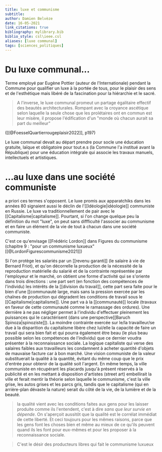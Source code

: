 ```yaml
---
title: luxe et communisme
subtitle:
author: Damien Belvèze
date: 16-05-2021
link_citations: true
bibliography: mylibrary.bib
biblio_style: csl\ieee.csl
aliases: [luxe communal]
tags: [sciences_politiques]
---
```


# Du luxe communal...

Terme employé par Eugène Pottier (auteur de l'Internationale) pendant la Commune pour qualifier un luxe à la portée de tous, pour le plaisir des sens et de l'esthétique mais libéré de la fascination pour la hiérarchie et le sacré. 

> A l'inverse, le luxe communal promeut un partage égalitaire effectif des beautés architecturales. Rompant avec la croyance ascétique selon laquelle la seule chose que les prolétaires ont en commun est leur misère, il propose l'édification d'un "monde où chacun aurait sa part du meilleur"

([[@FoesselQuartierrougeplaisir2022]], p197)

Le luxe communal devait au départ prendre pour socle une éducation gratuite, laïque et obligatoire pour tout.e.s (la Commune l'a institué avant la République) pour une éducation intégrale qui associe les travaux manuels, intellectuels et artistiques.

# ...au luxe dans une société communiste

a priori ces termes s'opposent. Le luxe promis aux apparatchiks dans les années 80 signaient aussi le déclin de l'[[Idéologie|idéologie]] communiste en Russie. 
Le luxe va traditionnellement de pair avec le [[Capitalisme|capitalisme]]. Pourtant, si l'on change quelque peu la définition du mot "luxe", on peut sans diffficulté l'associer au communisme et en faire un élément de la vie de tout à chacun dans une société communiste. 

C'est ce qu'envisage [[Frédéric Lordon]] dans Figures du communisme (chapitre 9 : "pour un communisme luxueux"[[@LordonFigurescommunisme2021]])

Si l'on protège les salariés par un [[revenu garanti]] (le salaire à vie de Bernard Friot), et qu'on décorrelle la production de la nécessité de la reproduction matérielle du salarié et de la contrainte représentée par l'employeur et le marché, on obtient une forme d'activité qui se s'oriente dans trois directions : une part sert (en fonction des compétences de l'individu) les intérêts de la [[division du travail]], cette part sera faite pour le bien d'une [[communauté large, mais sans la pression exercée par les chaînes de production qui dégradent les conditions de travail sous le [[Capitalisme|capitalisme]]. Une part va à la [[communauté]] locale (travaux en faveur de cette communauté comme le ramassage des ordures). Une dernière à ne pas négliger permet à l'individu d'effectuer pleinement les puissances qui le caractérisent (dans une perspective[[Baruch Spinoza|spinoziste]]). La moindre contrainte exercée sur le/la travailleur/se due à la disparition du capitalisme libère chez lui/elle la capacité de faire un travail qui sera bien fait et qui pourra également être beau (le plus beau possible selon les compétences de l'individu) que ce dernier voudra présenter à la reconnaissance sociale.
La logique capitaliste qui verse des salaires faibles aux travailleurs les condamnent à acheter quantité d'objets de mauvaise facture car à bon marché. Une vision communiste de la valeur substituerait la qualité à la quantité, évitant du même coup que le prix d'entrée pour obtenir de la qualité soit l'argent. 
En même temps, la ville communiste en récupérant les placards jusqu'à présent réservés à la publicité et en les mettant à disposition d'artistes (street art) embellirait la ville et ferait mentir la théorie selon laquelle le communisme, c'est la ville grise, les autos grises et les parcs gris, tandis que le capitalisme (qui en arrière-plan dévaste la nature) serait du côté de la vie, de la lumière et de la beauté. 

> la qualité vient avec les conditions faites aux gens pour les laisser produite comme ils l'entendent, c'est à dire *sans que leur survie en dépende*. On s'aperçoit aussitôt que la qualité est le corrélat immédiat de cette liberté. Et ceci toujours pour les mêmes raisons, parce que les gens font les choses bien et même au mieux de ce qu'ils peuvent quand ils les font pour eux-mêmes et pour les proposer à la reconnaissance sociale.

> C'est le désir des producteurs libres qui fait le communisme luxueux
